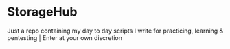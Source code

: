 # StorageHub
Just a repo containing my day to day scripts I write for practicing, learning &amp; pentesting | Enter at your own discretion 
